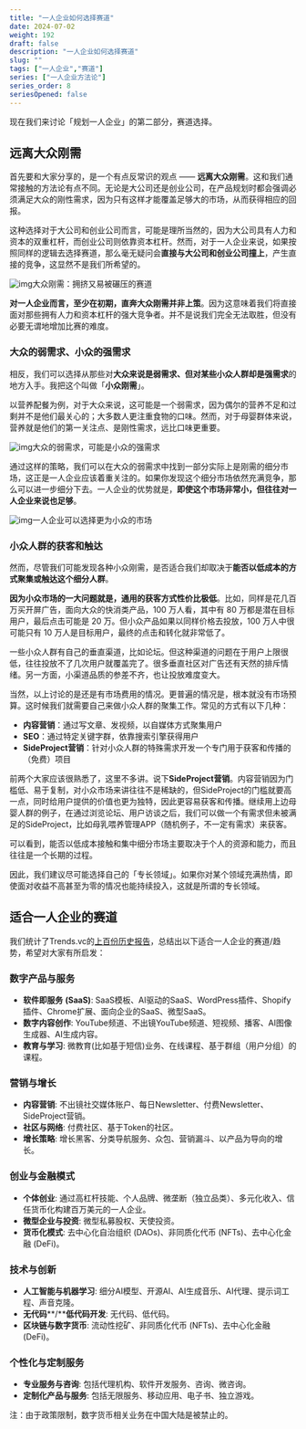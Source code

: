 ```yaml
---
title: "一人企业如何选择赛道"
date: 2024-07-02
weight: 192
draft: false
description: "一人企业如何选择赛道"
slug: ""
tags: ["一人企业","赛道"]
series: ["一人企业方法论"]
series_order: 8
seriesOpened: false
---
```


现在我们来讨论「规划一人企业」的第二部分，赛道选择。

## 远离大众刚需

首先要和大家分享的，是一个有点反常识的观点 —— **远离大众刚需**。这和我们通常接触的方法论有点不同。无论是大公司还是创业公司，在产品规划时都会强调必须满足大众的刚性需求，因为只有这样才能覆盖足够大的市场，从而获得相应的回报。

这种选择对于大公司和创业公司而言，可能是理所当然的，因为大公司具有人力和资本的双重杠杆，而创业公司则依靠资本杠杆。然而，对于一人企业来说，如果按照同样的逻辑去选择赛道，那么毫无疑问会**直接与大公司和创业公司撞上**，产生直接的竞争，这显然不是我们所希望的。

![img](https://r2.ft07.com/wp-content/uploads/2024/03/image-49-1024x820.png)大众刚需：拥挤又易被碾压的赛道

**对一人企业而言，至少在初期，直奔大众刚需并非上策**。因为这意味着我们将直接面对那些拥有人力和资本杠杆的强大竞争者。并不是说我们完全无法取胜，但没有必要无谓地增加比赛的难度。

### 大众的弱需求、小众的强需求

相反，我们可以选择从那些对**大众来说是弱需求、但对某些小众人群却是强需求**的地方入手。我把这个叫做「**小众刚需**」。

以营养配餐为例，对于大众来说，这可能是一个弱需求，因为偶尔的营养不足和过剩并不是他们最关心的；大多数人更注重食物的口味。然而，对于母婴群体来说，营养就是他们的第一关注点、是刚性需求，远比口味更重要。

![img](https://r2.ft07.com/wp-content/uploads/2024/03/image-50-1024x543.png)大众的弱需求，可能是小众的强需求

通过这样的策略，我们可以在大众的弱需求中找到一部分实际上是刚需的细分市场，这正是一人企业应该着重关注的。如果你发现这个细分市场依然充满竞争，那么可以进一步细分下去。一人企业的优势就是，**即使这个市场非常小，但往往对一人企业来说也足够**。

![img](https://r2.ft07.com/wp-content/uploads/2024/03/image-51-1024x376.png)一人企业可以选择更为小众的市场

### 小众人群的获客和触达

然而，尽管我们可能发现各种小众刚需，是否适合我们却取决于**能否以低成本的方式聚集或触达这个细分人群**。

**因为小众市场的一大问题就是，通用的获客方式性价比极低**。比如，同样是花几百万买开屏广告，面向大众的快消类产品，100 万人看，其中有 80 万都是潜在目标用户，最后点击可能是 20 万。但小众产品如果以同样价格去投放，100 万人中很可能只有 10 万人是目标用户，最终的点击和转化就非常低了。

一些小众人群有自己的垂直渠道，比如论坛。但这种渠道的问题在于用户上限很低，往往投放不了几次用户就覆盖完了。很多垂直社区对广告还有天然的排斥情绪。另一方面，小渠道品质的参差不齐，也让投放难度变大。

当然，以上讨论的是还是有市场费用的情况。更普遍的情况是，根本就没有市场预算。这时候我们就需要自己来做小众人群的聚集工作。常见的方式有以下几种：

- **内容营销**：通过写文章、发视频，以自媒体方式聚集用户
- **SEO**：通过特定关键字群，依靠搜索引擎获得用户
- **SideProject营销**：针对小众人群的特殊需求开发一个专门用于获客和传播的（免费）项目

前两个大家应该很熟悉了，这里不多讲。说下**SideProject营销**。内容营销因为门槛低、易于复制，对小众市场来讲往往不是稀缺的，但SideProject的门槛就要高一点，同时给用户提供的价值也更为独特，因此更容易获客和传播。继续用上边母婴人群的例子，在通过浏览论坛、用户访谈之后，我们可以做一个有需求但未被满足的SideProject，比如母乳喂养管理APP（随机例子，不一定有需求）来获客。

可以看到，能否以低成本接触和集中细分市场主要取决于个人的资源和能力，而且往往是一个长期的过程。

因此，我们建议尽可能选择自己的「专长领域」。如果你对某个领域充满热情，即使面对收益不高甚至为零的情况也能持续投入，这就是所谓的专长领域。

## 适合一人企业的赛道

我们统计了Trends.vc的[上百份历史报告](https://trends.vc/archive/)，总结出以下适合一人企业的赛道/趋势，希望对大家有所启发：

### 数字产品与服务

- **软件即服务** **(SaaS)**: SaaS模板、AI驱动的SaaS、WordPress插件、Shopify插件、Chrome扩展、面向企业的SaaS、微型SaaS。
- **数字内容创作**: YouTube频道、不出镜YouTube频道、短视频、播客、AI图像生成器、AI生成内容。
- **教育与学习**: 微教育(比如基于短信)业务、在线课程、基于群组（用户分组）的课程。

### 营销与增长

- **内容营销**: 不出镜社交媒体账户、每日Newsletter、付费Newsletter、SideProject营销。
- **社区与网络**: 付费社区、基于Token的社区。
- **增长策略**: 增长黑客、分类导航服务、众包、营销漏斗、以产品为导向的增长。

### 创业与金融模式

- **个体创业**: 通过高杠杆技能、个人品牌、微垄断（独立品类）、多元化收入、信任货币化构建百万美元的一人企业。
- **微型企业与投资**: 微型私募股权、天使投资。
- **货币化模式**: 去中心化自治组织 (DAOs)、非同质化代币 (NFTs)、去中心化金融 (DeFi)。

### 技术与创新

- **人工智能与机器学习**: 细分AI模型、开源AI、AI生成音乐、AI代理、提示词工程、声音克隆。
- **无代码****/****低代码开发**: 无代码、低代码。
- **区块链与数字货币**: 流动性挖矿、非同质化代币 (NFTs)、去中心化金融 (DeFi)。

### 个性化与定制服务

- **专业服务与咨询**: 包括代理机构、软件开发服务、咨询、微咨询。
- **定制化产品与服务**: 包括无限服务、移动应用、电子书、独立游戏。

注：由于政策限制，数字货币相关业务在中国大陆是被禁止的。